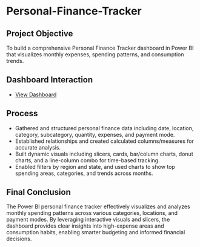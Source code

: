  # Personal-Finance-Tracker
## Project Objective 
To build a comprehensive Personal Finance Tracker dashboard in Power BI that visualizes monthly expenses, spending patterns, and consumption trends.


## Dashboard Interaction

- <a href = https://github.com/orca17/Personal-Finance-Tracker/blob/main/Dashboard%20Interaction.png”>View Dashboard</a>
## Process
- Gathered and structured personal finance data including date, location, category, subcategory, quantity, expenses, and payment mode.
- Established relationships and created calculated columns/measures for accurate analysis.
- Built dynamic visuals including slicers, cards, bar/column charts, donut charts, and a line-column combo for time-based tracking.
- Enabled filters by region and state, and used charts to show top spending areas, categories, and trends across months.

## Final Conclusion
The Power BI personal finance tracker effectively visualizes and analyzes monthly spending patterns across various categories, locations, and payment modes. By leveraging interactive visuals and slicers, the dashboard provides clear insights into high-expense areas and consumption habits, enabling smarter budgeting and informed financial decisions.
